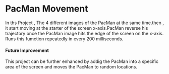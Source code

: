 # PacMan Movement
In ths Project , The 4 different images of the PacMan at the same time.then , it start moving at the starter of the screen x-axis.PacMan reverse his trajectory once the PacMan image hits the edge of the screen on the x-axis. Runs this fumction repeatedly in every 200 milliseconds.

#### Future Improvement
This project can be further enhanced by addig the PacMan into a specific area of the screen and moves the PacMan to random locations.
